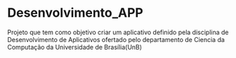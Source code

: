 # Desenvolvimento_APP


Projeto que tem como objetivo criar um aplicativo definido pela disciplina de Desenvolvimento de Aplicativos ofertado pelo departamento de Ciencia da Computação da Universidade de Brasília(UnB)
